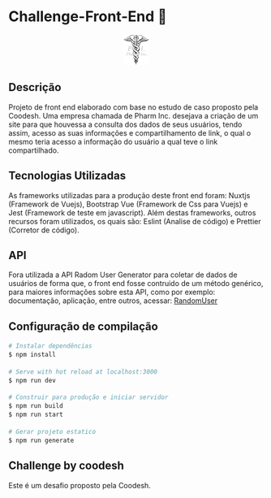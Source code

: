 # Challenge-Front-End 🏅

<p align="center">
  <img alt="Logo Pharm Inc." src="./static/logo.png">
</p>

## Descrição
Projeto de front end elaborado com base no estudo de caso proposto pela Coodesh.
Uma empresa chamada de Pharm Inc. desejava a criação de um site para que houvessa a consulta dos dados de seus usuários, tendo assim, acesso as suas informações e compartilhamento de link, o qual o mesmo teria acesso a informação do usuário a qual teve o link compartilhado.

## Tecnologias Utilizadas
As frameworks utilizadas para a produção deste front end foram: Nuxtjs (Framework de Vuejs), Bootstrap Vue (Framework de Css para Vuejs) e Jest (Framework de teste em javascript).
Além destas frameworks, outros recursos foram utilizados, os quais são: Eslint (Analise de código) e Prettier (Corretor de código).

## API
Fora utilizada a API Radom User Generator para coletar de dados de usuários de forma que, o front end fosse contruido de um método genérico, para maiores informações sobre esta API, como por exemplo: documentação, aplicação, entre outros, acessar: [RandomUser](https://randomuser.me/documentation)

## Configuração de compilação

```bash
# Instalar dependências
$ npm install

# Serve with hot reload at localhost:3000
$ npm run dev

# Construir para produção e iniciar servidor
$ npm run build
$ npm run start

# Gerar projeto estatico
$ npm run generate
```

## Challenge by coodesh
Este é um desafio proposto pela Coodesh.